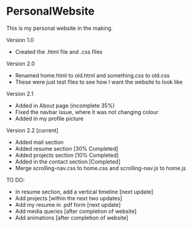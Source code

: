 # PersonalWebsite
This is my personal website in the making.

Version 1.0
- Created the .html file and .css files

Version 2.0
- Renamed home.html to old.html and something.css to old.css
- These were just test files to see how I want the website to look like

Version 2.1
- Added in About page (incomplete 35%)
- Fixed the navbar issue, where it was not changing colour
- Added in my profile picture

Version 2.2 [current]
- Added mail section
- Added resume section [30% Completed]
- Added projects section [10% Completed]
- Added in the contact section [Completed]
- Merge scrolling-nav.css to home.css and scrolling-nav.js to home.js

TO DO:
- In resume section, add a vertical timeline [next update]
- Add projects [within the next two updates]
- Add my resume in .pdf form [next update]
- Add media queries [after completion of website]
- Add animations [after completion of website]